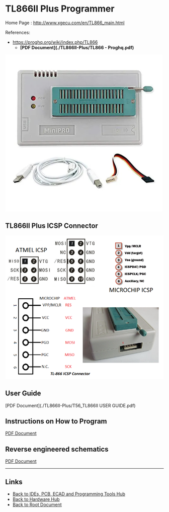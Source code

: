 # TL866II Plus Programmer

Home Page : <http://www.xgecu.com/en/TL866_main.html>

References:

- <https://proghq.org/wiki/index.php/TL866>
    - **[PDF Document](./TL866II-Plus/TL866 - Proghq.pdf)**

![TL866II Plus Programmer](./TL866II-Plus/TL866II-Plus.jpg)

## TL866II Plus ICSP Connector

![TL866_ICSP](./TL866II-Plus/TL866_ICSP.png)

## User Guide

[PDF Document](./TL866II-Plus/T56_TL866II USER GUIDE.pdf)

## Instructions on How to Program

[PDF Document](./TL866II-Plus/TL866II_Instructions.pdf)

## Reverse engineered schematics

[PDF Document](./TL866II-Plus/TL866II_Schematic-Reverse-Engg.pdf)

----
<!-- Footer Begins Here -->
## Links

- [Back to IDEs, PCB, ECAD and Programming Tools Hub](./README.md)
- [Back to Hardware Hub](../README.md)
- [Back to Root Document](../../README.md)

